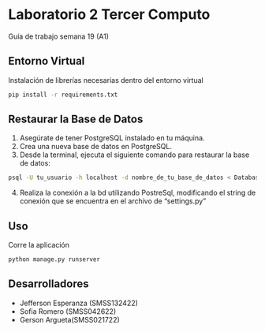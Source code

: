 # Laboratorio 2 Tercer Computo

Guía de trabajo semana 19 (A1)

## Entorno Virtual

Instalación de librerías necesarias dentro del entorno virtual

```bash
pip install -r requirements.txt
```

## Restaurar la Base de Datos

1. Asegúrate de tener PostgreSQL instalado en tu máquina.
2. Crea una nueva base de datos en PostgreSQL.
3. Desde la terminal, ejecuta el siguiente comando para restaurar la base de datos:

```bash
psql -U tu_usuario -h localhost -d nombre_de_tu_base_de_datos < Database/dump.sql
```

4. Realiza la conexión a la bd utilizando PostreSql, modificando el string de
   conexión que se encuentra en el archivo de “settings.py”

## Uso

Corre la aplicación

```bash
python manage.py runserver
```

## Desarrolladores

- Jefferson Esperanza (SMSS132422)
- Sofia Romero (SMSS042622)
- Gerson Argueta(SMSS021722)
